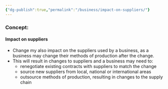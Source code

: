```yaml
---
{"dg-publish":true,"permalink":"/business/impact-on-suppliers/"}
---
```


### Concept:
#### Impact on suppliers
- Change my also impact on the suppliers used by a business, as a business may change their methods of production after the change.
- This will result in changes to suppliers and a business may need to:
	- renegotiate existing contracts with suppliers to match the change 
	- source new suppliers from local, national or international areas
	- outsource methods of production, resulting in changes to the supply chain